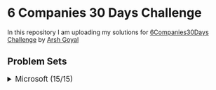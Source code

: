 # 6 Companies 30 Days Challenge

In this repository I am uploading my solutions for [6Companies30Days Challenge](https://youtu.be/QUnaBYKQkZU) by [Arsh Goyal](https://www.linkedin.com/in/arshgoyal/)

## Problem Sets

<details>
<summary style="font-size: 1.2em">Microsoft (15/15)</summary>

Sr  | [Problems](./microsoft/README.md)                                                                     | TryIt                                                                                                                                     | Status
----|---------------------------------------------------------------------------------------                |-------------------------------------------------------------------------------------------------------------------------------------------|---------
1   | Evaluate Reverse Polish Notation                                       | [Problem Link](https://leetcode.com/problems/evaluate-reverse-polish-notation/description/)                             | ✅

</details>

